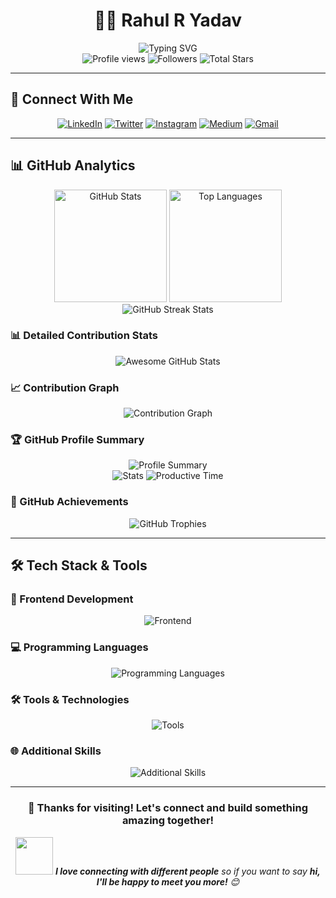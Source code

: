 # <div align="center">👨‍💻 Rahul R Yadav</div>

<div align="center">
  <img src="https://readme-typing-svg.herokuapp.com?font=Fira+Code&weight=500&size=28&pause=1000&color=3B82F6&center=true&vCenter=true&random=false&width=600&lines=Solving+problems+with+code+%E2%98%95;Frontend+Developer;Algorithm+Enthusiast;Problem+Solver" alt="Typing SVG" />
</div>

<div align="center">
  <img src="https://komarev.com/ghpvc/?username=raahul131&label=Profile%20Views&color=3b82f6&style=for-the-badge" alt="Profile views" />
  <img src="https://img.shields.io/github/followers/raahul131?style=for-the-badge&color=3b82f6" alt="Followers" />
  <img src="https://img.shields.io/github/stars/raahul131?style=for-the-badge&color=3b82f6" alt="Total Stars" />
</div>

---

## 📱 Connect With Me

<div align="center">

[![LinkedIn](https://img.shields.io/badge/LinkedIn-0077B5?style=for-the-badge&logo=linkedin&logoColor=white)](https://www.linkedin.com/in/rahulray131/)
[![Twitter](https://img.shields.io/badge/Twitter-1DA1F2?style=for-the-badge&logo=twitter&logoColor=white)](https://twitter.com/rahulray__)
[![Instagram](https://img.shields.io/badge/Instagram-E4405F?style=for-the-badge&logo=instagram&logoColor=white)](https://www.instagram.com/its_rahulray_0131/)
[![Medium](https://img.shields.io/badge/Medium-12100E?style=for-the-badge&logo=medium&logoColor=white)](https://medium.com/@rahulray131)
[![Gmail](https://img.shields.io/badge/Gmail-D14836?style=for-the-badge&logo=gmail&logoColor=white)](mailto:rryadav2025@gmail.com)

</div>

---

## 📊 GitHub Analytics

<div align="center">
  <img height="180em" src="https://github-readme-stats.vercel.app/api?username=raahul131&show_icons=true&count_private=true&hide_border=true&title_color=3b82f6&icon_color=3b82f6&text_color=c9d1d9&bg_color=0d1117&include_all_commits=true&disable_animations=false&hide_rank=false" alt="GitHub Stats"/>
  <img height="180em" src="https://github-readme-stats.vercel.app/api/top-langs/?username=raahul131&layout=compact&hide_border=true&title_color=3b82f6&text_color=c9d1d9&bg_color=0d1117&langs_count=10&count_private=true&include_all_commits=true" alt="Top Languages"/>
</div>

<div align="center">
  <img src="https://streak-stats.demolab.com/?user=raahul131&theme=tokyonight&hide_border=true&stroke=0000&background=0D1117&ring=3b82f6&fire=3b82f6&currStreakLabel=3b82f6&sideNums=ffffff&sideLabels=ffffff&dates=ffffff" alt="GitHub Streak Stats"/>


</div>

### 📊 Detailed Contribution Stats
<div align="center">
  <img src="https://awesome-github-stats.azurewebsites.net/user-stats/raahul131?cardType=level&theme=tokyonight&preferLogin=false" alt="Awesome GitHub Stats" />
</div>

### 📈 Contribution Graph
<div align="center">
  <img src="https://github-readme-activity-graph.vercel.app/graph?username=raahul131&bg_color=0d1117&color=3b82f6&line=3b82f6&point=ffffff&area=true&hide_border=true&custom_title=Contribution%20Activity%20Graph" alt="Contribution Graph"/>
</div>

### 🏆 GitHub Profile Summary
<div align="center">
  <img src="https://github-profile-summary-cards.vercel.app/api/cards/profile-details?username=raahul131&theme=github_dark" alt="Profile Summary"/>
</div>

<div align="center">
  <img src="https://github-profile-summary-cards.vercel.app/api/cards/stats?username=raahul131&theme=github_dark" alt="Stats"/>
  <img src="https://github-profile-summary-cards.vercel.app/api/cards/productive-time?username=raahul131&theme=github_dark&utcOffset=8" alt="Productive Time"/>
</div>

### 🏅 GitHub Achievements
<div align="center">
  <img src="https://github-profile-trophy.vercel.app/?username=raahul131&theme=tokyonight&no-frame=true&column=6&margin-w=15&margin-h=15&no-bg=true" alt="GitHub Trophies"/>
</div>

---

## 🛠️ Tech Stack & Tools

### 🎨 Frontend Development
<div align="center">
  <img src="https://skillicons.dev/icons?i=html,css,js,ts,react,nextjs,svelte,tailwind,sass,bootstrap,figma,vite" alt="Frontend" />
</div>

### 💻 Programming Languages
<div align="center">
  <img src="https://skillicons.dev/icons?i=js,ts,c,cpp" alt="Programming Languages" />
</div>

### 🛠️ Tools & Technologies
<div align="center">
  <img src="https://skillicons.dev/icons?i=git,github,vscode,webstorm,figma,vercel" alt="Tools" />
</div>

### 🌐 Additional Skills
<div align="center">
  <img src="https://skillicons.dev/icons?i=firebase," alt="Additional Skills" />
</div>

---

<div align="center">

### 💫 Thanks for visiting! Let's connect and build something amazing together!

<img src="https://media.giphy.com/media/LnQjpWaON8nhr21vNW/giphy.gif" width="60"> <em><b>I love connecting with different people</b> so if you want to say <b>hi, I'll be happy to meet you more!</b> 😊</em>

</div>
